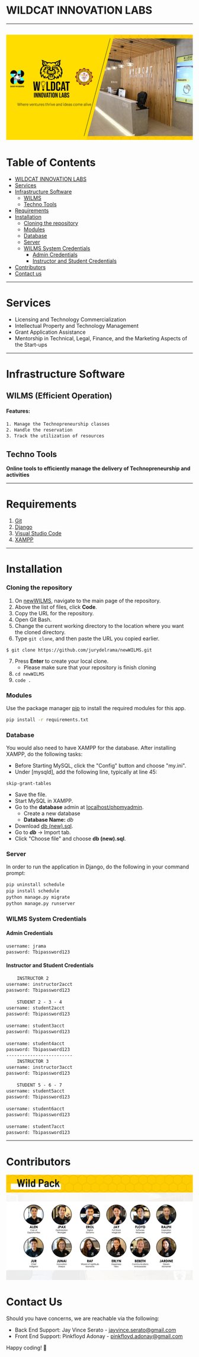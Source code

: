 # WILDCAT INNOVATION LABS
------------
![WILMS banner](https://raw.githubusercontent.com/JukKie-ai/wilms-readme/main/banner.jpg)
------------
# Table of Contents
- [WILDCAT INNOVATION LABS](#wildcat-innovation-labs)
- [Services](#services)
- [Infrastructure Software](#infrastructure-software)
	- [WILMS](#wilms-efficient-operation)
	- [Techno Tools](#techno-tools)
- [Requirements](#requirements)
- [Installation](#installation)
	- [Cloning the repository](#cloning-the-repository)
	- [Modules](#modules)
	- [Database](#database)
	- [Server](#server)
	- [WILMS System Credentials](#wilms-system-credentials)
		- [Admin Credentials](#admin-credentials)
		- [Instructor and Student Credentials](#instructor-and-student-credentials)
- [Contributors](#contributors)
- [Contact us](#contact-us)
------------
# Services
- Licensing and Technology Commercialization
- Intellectual Property and Technology Management
- Grant Application Assistance
- Mentorship in Technical, Legal, Finance, and the Marketing Aspects of the Start-ups
------------

# Infrastructure Software
## WILMS (Efficient Operation)
#### Features:
	1. Manage the Technopreneurship classes
	2. Handle the reservation
	3. Track the utilization of resources
## Techno Tools
**Online tools to efficiently manage the delivery of Technopreneurship and activities**

------------
# Requirements

 1. [Git](https://git-scm.com/downloads)
 2. [Django](https://www.djangoproject.com/download/)
 3. [Visual Studio Code](https://code.visualstudio.com/Download)
 4.  [XAMPP](https://www.apachefriends.org/download.html)

  ------------
   # Installation
   ### Cloning the repository
   1. On [newWILMS](https://github.com/jurydelrama/newWILMS), navigate to the main page of the repository.
   2. Above the list of files, click **Code**.
   3. Copy the URL for the repository.
   4. Open  Git Bash.
   5. Change the current working directory to the location where you want the cloned directory.
   6. Type `git clone`, and then paste the URL you copied earlier.
   

    $ git clone https://github.com/jurydelrama/newWILMS.git
    
   7. Press **Enter** to create your local clone.
	   - Please make sure that your repository is finish cloning
   9. `cd newWILMS`
   10. `code .`

   ### Modules
Use the package manager [pip](https://pip.pypa.io/en/stable/) to install the required modules for this app.

```bash
pip install -r requirements.txt
```
### Database
You would also need to have XAMPP for the database.
After installing XAMPP, do the following tasks:
* Before Starting MySQL, click the "Config" button and choose "my.ini".
* Under [mysqld], add the following line, typically at line 45:
```text
skip-grant-tables
```
* Save the file.
* Start MySQL in XAMPP.
* Go to the **database** admin at [localhost/phpmyadmin](http://localhost/phpmyadmin/).
	* Create a new database
	*  **Database Name:**  *db*
* Download [db (new).sql](https://drive.google.com/file/d/15YsOx3r5ggKC994W_Eop8JNMyewR2GO8/view).
* Go to ***db*** -> Import tab.
* Click "Choose file" and choose **db (new).sql**.

### Server
In order to run the application in Django, do the following in your command prompt:
```bash
pip uninstall schedule
pip install schedule
python manage.py migrate
python manage.py runserver
```
### WILMS System Credentials
#### Admin Credentials
    username: jrama
    password: Tbipassword123
#### Instructor and Student Credentials

	    INSTRUCTOR 2
    username: instructor2acct
    password: Tbipassword123
    
	    STUDENT	2 - 3 - 4
	username: student2acct
	password: Tbipassword123
	
	username: student3acct
	password: Tbipassword123
	
	username: student4acct
	password: Tbipassword123
	-------------------------
	    INSTRUCTOR 3
    username: instructor3acct
    password: Tbipassword123
    
	    STUDENT	5 - 6 - 7
	username: student5acct
	password: Tbipassword123
	
	username: student6acct
	password: Tbipassword123
	
	username: student7acct
	password: Tbipassword123

    
    

------------
# Contributors
![Wild Pack](https://raw.githubusercontent.com/JukKie-ai/wilms-readme/main/wild%20pack.jpg)

# Contact Us
Should you have concerns, we are reachable via the following:
* Back End Support: Jay Vince Serato - jayvince.serato@gmail.com
* Front End Support: Pinkfloyd Adonay - pinkfloyd.adonay@gmail.com

Happy coding! 🎉
